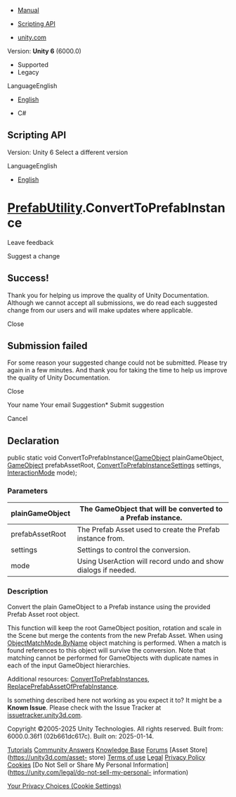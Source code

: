 [ ]()

  * [Manual](../Manual/index.html)
  * [Scripting API](../ScriptReference/index.html)

  * [unity.com](https://unity.com/)

Version: **Unity 6** (6000.0)

  * Supported
  * Legacy

LanguageEnglish

  * [English]()

  * C#

[ ](https://docs.unity3d.com)

## Scripting API

Version: Unity 6 Select a different version

LanguageEnglish

  * [English]()

#  [PrefabUtility](PrefabUtility.html).ConvertToPrefabInstance

Leave feedback

Suggest a change

## Success!

Thank you for helping us improve the quality of Unity Documentation. Although
we cannot accept all submissions, we do read each suggested change from our
users and will make updates where applicable.

Close

## Submission failed

For some reason your suggested change could not be submitted. Please <a>try
again</a> in a few minutes. And thank you for taking the time to help us
improve the quality of Unity Documentation.

Close

Your name Your email Suggestion* Submit suggestion

Cancel

[ ]()

## Declaration

public static void ConvertToPrefabInstance([GameObject](GameObject.html)
plainGameObject, [GameObject](GameObject.html) prefabAssetRoot,
[ConvertToPrefabInstanceSettings](ConvertToPrefabInstanceSettings.html)
settings, [InteractionMode](InteractionMode.html) mode);

### Parameters

plainGameObject | The GameObject that will be converted to a Prefab instance.  
---|---  
prefabAssetRoot | The Prefab Asset used to create the Prefab instance from.  
settings | Settings to control the conversion.  
mode | Using UserAction will record undo and show dialogs if needed.  
  
### Description

Convert the plain GameObject to a Prefab instance using the provided Prefab
Asset root object.

This function will keep the root GameObject position, rotation and scale in
the Scene but merge the contents from the new Prefab Asset. When using
[ObjectMatchMode.ByName](ObjectMatchMode.ByName.html) object matching is
performed. When a match is found references to this object will survive the
conversion. Note that matching cannot be performed for GameObjects with
duplicate names in each of the input GameObject hierarchies.  
  
Additional resources:
[ConvertToPrefabInstances](PrefabUtility.ConvertToPrefabInstances.html),
[ReplacePrefabAssetOfPrefabInstance](PrefabUtility.ReplacePrefabAssetOfPrefabInstance.html).

Is something described here not working as you expect it to? It might be a
**Known Issue**. Please check with the Issue Tracker at
[issuetracker.unity3d.com](https://issuetracker.unity3d.com).

Copyright ©2005-2025 Unity Technologies. All rights reserved. Built from:
6000.0.36f1 (02b661dc617c). Built on: 2025-01-14.

[Tutorials](https://unity3d.com/learn) [Community
Answers](https://answers.unity3d.com) [Knowledge
Base](https://support.unity3d.com/hc/en-us)
[Forums](https://forum.unity3d.com) [Asset Store](https://unity3d.com/asset-
store) [Terms of use](https://docs.unity3d.com/Manual/TermsOfUse.html)
[Legal](https://unity.com/legal) [Privacy
Policy](https://unity.com/legal/privacy-policy)
[Cookies](https://unity.com/legal/cookie-policy) [Do Not Sell or Share My
Personal Information](https://unity.com/legal/do-not-sell-my-personal-
information)

[Your Privacy Choices (Cookie Settings)](javascript:void\(0\);)

